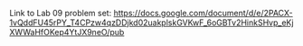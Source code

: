 Link to Lab 09 problem set:
https://docs.google.com/document/d/e/2PACX-1vQddFU45rPY_T4CPzw4qzDDjkd02uakplskGVKwF_6oGBTv2HinkSHvp_eKjXWWaHfOKep4YtJX9neO/pub 